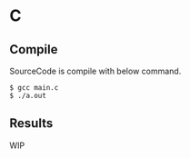 # C

## Compile
SourceCode is compile with below command.

```
$ gcc main.c
$ ./a.out
```

## Results
WIP
